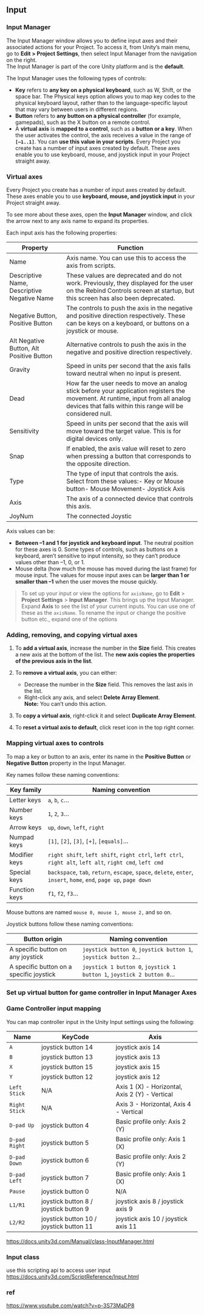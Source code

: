 ## Input

### Input Manager
The Input Manager window allows you to define input axes and their associated actions for your Project. To access it, from Unity’s main menu, go to **Edit > Project Settings**, then select Input Manager from the navigation on the right. \
The Input Manager is part of the core Unity platform and is the **default**.

The Input Manager uses the following types of controls:

- **Key** refers to **any key on a physical keyboard**, such as W, Shift, or the space bar. The Physical keys option allows you to map key codes to the physical keyboard layout, rather than to the language-specific layout that may vary between users in different regions.
- **Button** refers to **any button on a physical controller** (for example, gamepads), such as the X button on a remote control.
- A **virtual axis** is **mapped to a control**, such as a **button or a key**. When the user activates the control, the axis receives a value in the range of **`[–1..1]`**. You can **use this value in your scripts**. Every Project you create has a number of input axes created by default. These axes enable you to use keyboard, mouse, and joystick input in your Project straight away.


### Virtual axes
Every Project you create has a number of input axes created by default. These axes enable you to use **keyboard, mouse, and joystick input** in your Project straight away.

To see more about these axes, open the **Input Manager** window, and click the arrow next to any axis name to expand its properties.

Each input axis has the following properties:

| Property | Function |
| --- | --- |
| Name | Axis name. You can use this to access the axis from scripts. |
| Descriptive Name, Descriptive Negative Name | These values are deprecated and do not work. Previously, they displayed for the user on the Rebind Controls screen at startup, but this screen has also been deprecated. |
| Negative Button, Positive Button | The controls to push the axis in the negative and positive direction respectively. These can be keys on a keyboard, or buttons on a joystick or mouse. |
| Alt Negative Button, Alt Positive Button | Alternative controls to push the axis in the negative and positive direction respectively. |
| Gravity | Speed in units per second that the axis falls toward neutral when no input is present. |
| Dead | How far the user needs to move an analog stick before your application registers the movement. At runtime, input from all analog devices that falls within this range will be considered null. |
| Sensitivity | Speed in units per second that the axis will move toward the target value. This is for digital devices only. |
| Snap | If enabled, the axis value will reset to zero when pressing a button that corresponds to the opposite direction. |
| Type | The type of input that controls the axis. Select from these values:- Key or Mouse button- Mouse Movement- Joystick Axis |
| Axis | The axis of a connected device that controls this axis. |
| JoyNum | The connected Joystic |

Axis values can be:

-   **Between –1 and 1 for joystick and keyboard input**. The neutral position for these axes is 0. Some types of controls, such as buttons on a keyboard, aren’t sensitive to input intensity, so they can’t produce values other than –1, 0, or 1.
-   Mouse delta (how much the mouse has moved during the last frame) for mouse input. The values for mouse input axes can be **larger than 1 or smaller than –1** when the user moves the mouse quickly.


> To set up your input or view the options for `axisName`, go to **Edit** > **Project Settings** > **Input Manager**. This brings up the Input Manager. Expand **Axis** to see the list of your current inputs. You can use one of these as the `axisName`. To rename the input or change the positive button etc., expand one of the options


### Adding, removing, and copying virtual axes

1. To **add a virtual axis**, increase the number in the **Size** field. This creates a new axis at the bottom of the list. The **new axis copies the properties of the previous axis in the list**.

2. To **remove a virtual axis**, you can either:

   -   Decrease the number in the **Size** field. This removes the last axis in the list.
   -   Right-click any axis, and select **Delete Array Element**.  
    **Note:** You can’t undo this action.

3. To **copy a virtual axis**, right-click it and select **Duplicate Array Element**.
4. To **reset a virtual axis to default**, click reset icon in the top right corner.

### Mapping virtual axes to controls

To map a key or button to an axis, enter its name in the **Positive Button** or **Negative Button** property in the Input Manager.

Key names follow these naming conventions:

 
| **Key family** | **Naming convention** |
| --- | --- |
| Letter keys | `a`, `b`, `c`… |
| Number keys | `1`, `2`, `3`… |
| Arrow keys | `up`, `down`, `left`, `right` |
| Numpad keys | `[1]`, `[2]`, `[3]`, `[+]`, `[equals]`… |
| Modifier keys | `right shift`, `left shift`, `right ctrl`, `left ctrl`, `right alt`, `left alt`, `right cmd`, `left cmd` |
| Special keys | `backspace`, `tab`, `return`, `escape`, `space`, `delete`, `enter`, `insert`, `home`, `end`, `page up`, `page down` |
| Function keys | `f1`, `f2`, `f3`… |

Mouse buttons are named `mouse 0, mouse 1, mouse 2,` and so on.

Joystick buttons follow these naming conventions:

 
| **Button origin** | **Naming convention** |
| --- | --- |
| A specific button on any joystick | `joystick button 0`, `joystick button 1`, `joystick button 2`… |
| A specific button on a specific joystick | `joystick 1 button 0`, `joystick 1 button 1`, `joystick 2 button 0`… |

### Set up virtual button for game controller in Input Manager Axes
### Game Controller input mapping

You can map controller input in the Unity Input settings using the following:

  
| **Name** | **KeyCode** | **Axis** |
| --- | --- | --- |
| `A` | joystick button 14 | joystick axis 14 |
| `B` | joystick button 13 | joystick axis 13 |
| `X` | joystick button 15 | joystick axis 15 |
| `Y` | joystick button 12 | joystick axis 12 |
| `Left Stick` | N/A | Axis 1 (X) - Horizontal, Axis 2 (Y) - Vertical |
| `Right Stick` | N/A | Axis 3 - Horizontal, Axis 4 - Vertical |
| `D-pad Up` | joystick button 4 | Basic profile only: Axis 2 (Y) |
| `D-pad Right` | joystick button 5 | Basic profile only: Axis 1 (X) |
| `D-pad Down` | joystick button 6 | Basic profile only: Axis 2 (Y) |
| `D-pad Left` | joystick button 7 | Basic profile only: Axis 1 (X) |
| `Pause` | joystick button 0 | N/A |
| `L1/R1` | joystick button 8 / joystick button 9 | joystick axis 8 / joystick axis 9 |
| `L2/R2` | joystick button 10 / joystick button 11 | joystick axis 10 / joystick axis 11 |




https://docs.unity3d.com/Manual/class-InputManager.html

### Input class 
use this scripting api to access user input \
https://docs.unity3d.com/ScriptReference/Input.html

### ref 
https://www.youtube.com/watch?v=p-3S73MaDP8


